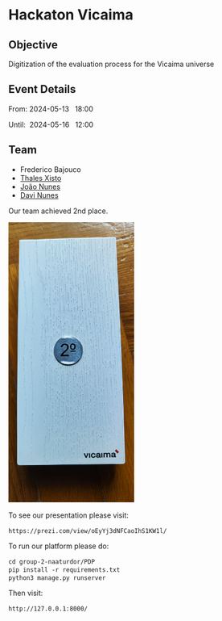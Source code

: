 
# Hackaton Vicaima

## Objective

Digitization of the evaluation process for the Vicaima universe

## Event Details

From:&nbsp;2024-05-13&nbsp;&nbsp;&nbsp;18:00

Until:&nbsp;&nbsp;2024-05-16&nbsp;&nbsp;&nbsp;12:00

## Team

- Frederico Bajouco
- [Thales Xisto](https://github.com/ThalesXS)
- [João Nunes](https://github.com/joaonunesss)
- [Davi Nunes](https://github.com/davimeireles)

Our team achieved 2nd place.

<img src="subject/second.jpg" alt="Minha Foto" width="250"/>

To see our presentation please visit:

	https://prezi.com/view/oEyYj3dNFCaoIhS1KW1l/

To run our platform please do:

	cd group-2-naaturdor/PDP
	pip install -r requirements.txt
 	python3 manage.py runserver
  
Then visit:

	http://127.0.0.1:8000/

